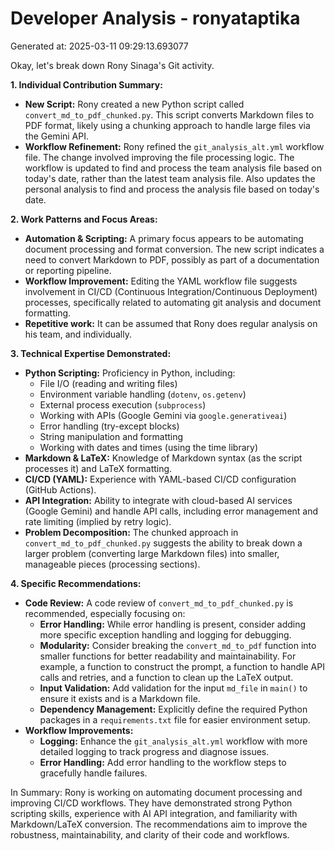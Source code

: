 # Developer Analysis - ronyataptika
Generated at: 2025-03-11 09:29:13.693077

Okay, let's break down Rony Sinaga's Git activity.

**1. Individual Contribution Summary:**

*   **New Script:** Rony created a new Python script called `convert_md_to_pdf_chunked.py`.  This script converts Markdown files to PDF format, likely using a chunking approach to handle large files via the Gemini API.
*   **Workflow Refinement:** Rony refined the `git_analysis_alt.yml` workflow file. The change involved improving the file processing logic. The workflow is updated to find and process the team analysis file based on today's date, rather than the latest team analysis file. Also updates the personal analysis to find and process the analysis file based on today's date.

**2. Work Patterns and Focus Areas:**

*   **Automation & Scripting:** A primary focus appears to be automating document processing and format conversion.  The new script indicates a need to convert Markdown to PDF, possibly as part of a documentation or reporting pipeline.
*   **Workflow Improvement:** Editing the YAML workflow file suggests involvement in CI/CD (Continuous Integration/Continuous Deployment) processes, specifically related to automating git analysis and document formatting.
*   **Repetitive work:** It can be assumed that Rony does regular analysis on his team, and individually.

**3. Technical Expertise Demonstrated:**

*   **Python Scripting:**  Proficiency in Python, including:
    *   File I/O (reading and writing files)
    *   Environment variable handling (`dotenv`, `os.getenv`)
    *   External process execution (`subprocess`)
    *   Working with APIs (Google Gemini via `google.generativeai`)
    *   Error handling (try-except blocks)
    *   String manipulation and formatting
    *   Working with dates and times (using the time library)
*   **Markdown & LaTeX:** Knowledge of Markdown syntax (as the script processes it) and LaTeX formatting.
*   **CI/CD (YAML):**  Experience with YAML-based CI/CD configuration (GitHub Actions).
*   **API Integration:**  Ability to integrate with cloud-based AI services (Google Gemini) and handle API calls, including error management and rate limiting (implied by retry logic).
*   **Problem Decomposition:** The chunked approach in `convert_md_to_pdf_chunked.py` suggests the ability to break down a larger problem (converting large Markdown files) into smaller, manageable pieces (processing sections).

**4. Specific Recommendations:**

*   **Code Review:** A code review of `convert_md_to_pdf_chunked.py` is recommended, especially focusing on:
    *   **Error Handling:** While error handling is present, consider adding more specific exception handling and logging for debugging.
    *   **Modularity:** Consider breaking the `convert_md_to_pdf` function into smaller functions for better readability and maintainability.  For example, a function to construct the prompt, a function to handle API calls and retries, and a function to clean up the LaTeX output.
    *   **Input Validation:** Add validation for the input `md_file` in `main()` to ensure it exists and is a Markdown file.
    *   **Dependency Management:** Explicitly define the required Python packages in a `requirements.txt` file for easier environment setup.
*   **Workflow Improvements:**
    *   **Logging:** Enhance the `git_analysis_alt.yml` workflow with more detailed logging to track progress and diagnose issues.
    *   **Error Handling:** Add error handling to the workflow steps to gracefully handle failures.

In Summary: Rony is working on automating document processing and improving CI/CD workflows. They have demonstrated strong Python scripting skills, experience with AI API integration, and familiarity with Markdown/LaTeX conversion. The recommendations aim to improve the robustness, maintainability, and clarity of their code and workflows.
